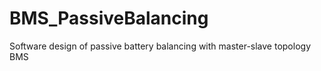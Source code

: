 # BMS_PassiveBalancing
Software design of passive battery balancing with master-slave topology BMS 

